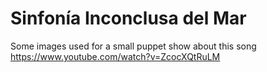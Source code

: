 # Sinfonía Inconclusa del Mar

Some images used for a small puppet show about this song https://www.youtube.com/watch?v=ZcocXQtRuLM
